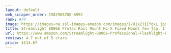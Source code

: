 ```yaml
---
layout: default 
﻿web_scraper_order: 1582906788-6992
rank: #74
image: https://images-na.ssl-images-amazon.com/images/I/81xZjiIYgkL.jpg
title: Streamlight 88066 ProTac Rail Mount HL-X Fixed Mount Ten Tap, 1,000 Lumens
url: https://www.amazon.com/Streamlight-88066-Professional-Flashlight-Batteries/dp/B06VTLLDH4/ref=zg_mw_photo_74?_encoding=UTF8&psc=1&refRID=QT7YX3MAVBS9YT2R1GA7
reviews: 4.7 out of 5 stars
price: $114.67 
---
```

